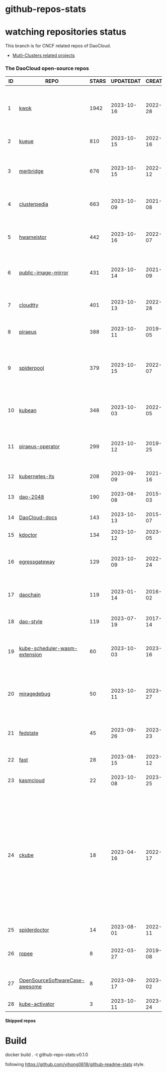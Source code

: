 # github-repos-stats

# watching repositories status

This branch is for CNCF related repos of DaoCloud.
- [Mutli-Clusters related projects](https://github.com/pacoxu/github-repos-stats/tree/multi-clusters)


<!--START_SECTION:github_repos-->
### The DaoCloud open-source repos
| ID |                                                REPO                                                | STARS | UPDATEDAT  | CREATEDAT  | FORKSCOUNT |                                                                                                                     DESCRIPTIONS                                                                                                                     |
|----|----------------------------------------------------------------------------------------------------|-------|------------|------------|------------|------------------------------------------------------------------------------------------------------------------------------------------------------------------------------------------------------------------------------------------------------|
|  1 | [kwok](https://github.com/kubernetes-sigs/kwok)                                                    |  1942 | 2023-10-16 | 2022-07-28 |        145 | Kubernetes WithOut Kubelet -  Simulates thousands of Nodes and Clusters.                                                                                                                                                                             |
|  2 | [kueue](https://github.com/kubernetes-sigs/kueue)                                                  |   810 | 2023-10-15 | 2022-02-16 |        111 | Kubernetes-native Job Queueing                                                                                                                                                                                                                       |
|  3 | [merbridge](https://github.com/merbridge/merbridge)                                                |   676 | 2023-10-15 | 2022-01-12 |         87 | Use eBPF to speed up your Service Mesh like crossing an Einstein-Rosen Bridge.                                                                                                                                                                       |
|  4 | [clusterpedia](https://github.com/clusterpedia-io/clusterpedia)                                    |   663 | 2023-10-09 | 2021-10-08 |        103 | The Encyclopedia of Kubernetes clusters                                                                                                                                                                                                              |
|  5 | [hwameistor](https://github.com/hwameistor/hwameistor)                                             |   442 | 2023-10-16 | 2022-03-07 |         58 | Hwameistor is an HA local storage system for cloud-native stateful workloads.                                                                                                                                                                        |
|  6 | [public-image-mirror](https://github.com/DaoCloud/public-image-mirror)                             |   431 | 2023-10-14 | 2021-09-09 |         91 | 很多镜像都在国外。比如 gcr 。国内下载很慢，需要加速。                                                                                                                                                                                                |
|  7 | [cloudtty](https://github.com/cloudtty/cloudtty)                                                   |   401 | 2023-10-13 | 2022-04-28 |         54 | A Friendly Kubernetes CloudShell (Web Terminal) !                                                                                                                                                                                                    |
|  8 | [piraeus](https://github.com/piraeusdatastore/piraeus)                                             |   388 | 2023-10-11 | 2019-12-05 |         42 | High Available Datastore for Kubernetes                                                                                                                                                                                                              |
|  9 | [spiderpool](https://github.com/spidernet-io/spiderpool)                                           |   379 | 2023-10-15 | 2022-03-07 |         55 | underlay network and rdma solution of cloud native, for bare metal, VM and public cloud environment                                                                                                                                                  |
| 10 | [kubean](https://github.com/kubean-io/kubean)                                                      |   348 | 2023-10-03 | 2022-07-05 |         20 |  :seedling: Kubernetes lifecycle management operator based on kubespray.                                                                                                                                                                             |
| 11 | [piraeus-operator](https://github.com/piraeusdatastore/piraeus-operator)                           |   299 | 2023-10-12 | 2019-07-25 |         51 | The Piraeus Operator manages LINSTOR clusters in Kubernetes.                                                                                                                                                                                         |
| 12 | [kubernetes-lts](https://github.com/klts-io/kubernetes-lts)                                        |   208 | 2023-09-09 | 2021-07-16 |         18 | Kubernetes LTS(long term support)                                                                                                                                                                                                                    |
| 13 | [dao-2048](https://github.com/DaoCloud/dao-2048)                                                   |   190 | 2023-08-08 | 2015-06-03 |       2349 | 2048 is a number puzzle game.                                                                                                                                                                                                                        |
| 14 | [DaoCloud-docs](https://github.com/DaoCloud/DaoCloud-docs)                                         |   143 | 2023-10-13 | 2015-11-07 |        158 | DaoCloud Enterprise 5.0 Documentation                                                                                                                                                                                                                |
| 15 | [kdoctor](https://github.com/kdoctor-io/kdoctor)                                                   |   134 | 2023-10-12 | 2023-06-05 |         11 | kdoctor                                                                                                                                                                                                                                              |
| 16 | [egressgateway](https://github.com/spidernet-io/egressgateway)                                     |   129 | 2023-10-09 | 2022-10-24 |         10 | EgressGateway provides network egress capabilities for Kubernetes clusters.                                                                                                                                                                          |
| 17 | [daochain](https://github.com/DaoCloud/daochain)                                                   |   119 | 2023-01-14 | 2016-11-02 |         30 | Docker image verification system based on Ethereum                                                                                                                                                                                                   |
| 18 | [dao-style](https://github.com/DaoCloud/dao-style)                                                 |   119 | 2023-07-19 | 2017-03-14 |         14 | 🎉 A high quality component library built on Vue.js 2.0                                                                                                                                                                                              |
| 19 | [kube-scheduler-wasm-extension](https://github.com/kubernetes-sigs/kube-scheduler-wasm-extension)  |    60 | 2023-10-03 | 2023-05-16 |         10 | All the things to make the scheduler extendable with wasm.                                                                                                                                                                                           |
| 20 | [miragedebug](https://github.com/miragedebug/miragedebug)                                          |    50 | 2023-10-11 | 2023-04-27 |          2 | MirageDebug: Local remote debugging for Kubernetes apps, enabling fully authentic environment debugging.                                                                                                                                             |
| 21 | [fedstate](https://github.com/fedstate/fedstate)                                                   |    45 | 2023-09-26 | 2023-05-23 |         11 | Federated middleware based on Karmada                                                                                                                                                                                                                |
| 22 | [fast](https://github.com/Fish-pro/fast)                                                           |    28 | 2023-08-15 | 2023-04-12 |          1 | Fast is a Kubernetes CNI based on eBPF implementation                                                                                                                                                                                                |
| 23 | [kasmcloud](https://github.com/wasmCloud/kasmcloud)                                                |    22 | 2023-10-08 | 2023-08-25 |          3 | Kubernetes + wasmCloud                                                                                                                                                                                                                               |
| 24 | [ckube](https://github.com/DaoCloud/ckube)                                                         |    18 | 2023-04-16 | 2022-03-17 |          6 | Kubernetes APIServer 高性能代理组件，代理 APIServer 的 List 请求，其它类型的请求会直接反向代理到原生 APIServer。 CKube 还额外支持了分页、搜索和索引等功能。 并且，CKube 100% 兼容原生 kubectl 和 kube client sdk，只需要简单的配置即可实现全局替换。 |
| 25 | [spiderdoctor](https://github.com/spidernet-io/spiderdoctor)                                       |    14 | 2023-08-01 | 2022-11-11 |          3 | spiderdoctor                                                                                                                                                                                                                                         |
| 26 | [ropee](https://github.com/DaoCloud/ropee)                                                         |     8 | 2022-03-27 | 2019-07-08 |          0 | A scalable prometheus remote storage adapter for splunk.                                                                                                                                                                                             |
| 27 | [OpenSourceSoftwareCase-awesome](https://github.com/MorningSunKing/OpenSourceSoftwareCase-awesome) |     8 | 2023-09-17 | 2023-08-02 |          1 | Summary of Open-source software dispute cases                                                                                                                                                                                                        |
| 28 | [kube-activator](https://github.com/wzshiming/kube-activator)                                      |     3 | 2023-10-11 | 2023-09-24 |          2 | kube-activator                                                                                                                                                                                                                                       |



#### Skipped repos
<!--END_SECTION:github_repos-->

# Build

docker build . -t github-repo-stats:v0.1.0

following https://github.com/yihong0618/github-readme-stats style.
